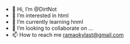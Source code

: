 - 👋 Hi, I’m @DirtNot
- 👀 I’m interested in html
- 🌱 I’m currently learning hnml
- 💞️ I’m looking to collaborate on ...
- 📫 How to reach me ramaokylast@gmail.com

<!---
DirtNot/DirtNot is a ✨ special ✨ repository because its `README.md` (this file) appears on your GitHub profile.
You can click the Preview link to take a look at your changes.
--->
